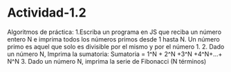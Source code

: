 # Actividad-1.2
Algoritmos de práctica: 1.Escriba un programa en JS que reciba un número entero N e imprima todos los números primos desde 1 hasta N.  Un número primo es aquel que solo es divisible por el mismo y por el número 1. 2. Dado un número N, Imprima la sumatoria: Sumatoria = 1^N + 2^N +3^N +4^N+…+ N^N 3. Dado un número N, imprima la serie de Fibonacci (N términos)
